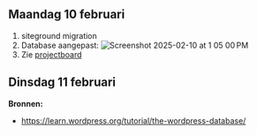 ## Maandag 10 februari

1. siteground migration
2. Database aangepast:
   ![Screenshot 2025-02-10 at 1 05 00 PM](https://github.com/user-attachments/assets/f79bac0a-9a1a-46c4-9229-922465d1abc7)
3. Zie [projectboard](https://github.com/users/Hadil66/projects/14/views/1)

## Dinsdag 11 februari
**Bronnen:**
- https://learn.wordpress.org/tutorial/the-wordpress-database/
